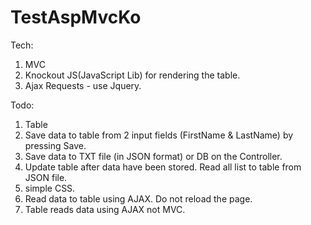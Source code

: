 # TestAspMvcKo

Tech:
1. MVC
2. Knockout JS(JavaScript Lib) for rendering the table.
3. Ajax Requests - use Jquery.


Todo:
1. Table
2. Save data to table from 2 input fields (FirstName & LastName) by pressing Save.
3. Save data to TXT file (in JSON format) or DB on the Controller.
4. Update table after data have been stored. Read all list to table from JSON file.
5. simple CSS.
6. Read data to table using AJAX. Do not reload the page.
7. Table reads data using AJAX not MVC.
